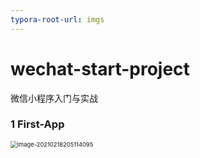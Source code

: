 ```yaml
---
typora-root-url: imgs
---
```


# wechat-start-project
微信小程序入门与实战



### 1 First-App

<img src="/image-20210218205114095.png" alt="image-20210218205114095" style="zoom: 67%;" />
